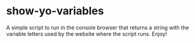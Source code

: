 # show-yo-variables

A simple script to run in the console browser that returns a string with the variable letters used by the website where the script runs. Enjoy!

